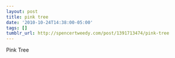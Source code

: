 ```yaml
---
layout: post
title: pink tree
date: '2010-10-24T14:38:00-05:00'
tags: []
tumblr_url: http://spencertweedy.com/post/1391713474/pink-tree
---
```

Pink Tree
